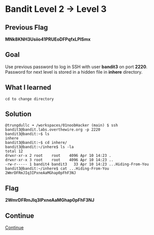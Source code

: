 # Bandit Level 2 → Level 3

## Previous Flag
<b>MNk8KNH3Usiio41PRUEoDFPqfxLPlSmx</b>

## Goal
Use previous password to log in SSH with user <b>bandit3</b> on port <b>2220</b>.  Password for next level is stored in a hidden file in <b>inhere</b> directory.

## What I learned
```
cd to change directory
```

## Solution
```
@trungdullc ➜ /workspaces/01noobHacker (main) $ ssh bandit3@bandit.labs.overthewire.org -p 2220
bandit3@bandit:~$ ls
inhere
bandit3@bandit:~$ cd inhere/
bandit3@bandit:~/inhere$ ls -la
total 12
drwxr-xr-x 2 root    root    4096 Apr 10 14:23 .
drwxr-xr-x 3 root    root    4096 Apr 10 14:23 ..
-rw-r----- 1 bandit4 bandit3   33 Apr 10 14:23 ...Hiding-From-You
bandit3@bandit:~/inhere$ cat ...Hiding-From-You
2WmrDFRmJIq3IPxneAaMGhap0pFhF3NJ
```

## Flag
<b>2WmrDFRmJIq3IPxneAaMGhap0pFhF3NJ</b>

## Continue
[Continue](/overthewire/0304.md)